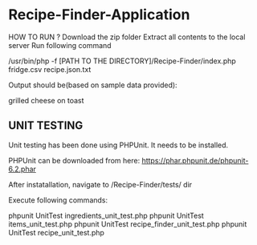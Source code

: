 # Recipe-Finder-Application

HOW TO RUN ?
Download the zip folder
Extract all contents to the local server
Run following command

/usr/bin/php -f [PATH TO THE DIRECTORY]/Recipe-Finder/index.php fridge.csv recipe.json.txt
		
Output should be(based on sample data provided):

grilled cheese on toast



UNIT TESTING
------------

Unit testing has been done using PHPUnit. It needs to be installed. 

PHPUnit can be downloaded from here:
https://phar.phpunit.de/phpunit-6.2.phar

After instatallation, navigate to /Recipe-Finder/tests/ dir

Execute following commands:

phpunit UnitTest ingredients_unit_test.php
phpunit UnitTest items_unit_test.php
phpunit UnitTest recipe_finder_unit_test.php
phpunit UnitTest recipe_unit_test.php
